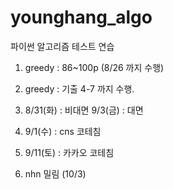 # younghang_algo
파이썬 알고리즘 테스트 연습

1. greedy : 86~100p (8/26 까지 수행)

2. greedy : 기출 4-7 까지 수행. 

3. 8/31(화) : 비대면  9/3(금) : 대면  

4. 9/1(수) : cns 코테침

5. 9/11(토) : 카카오 코테침

6. nhn 밀림 (10/3)
